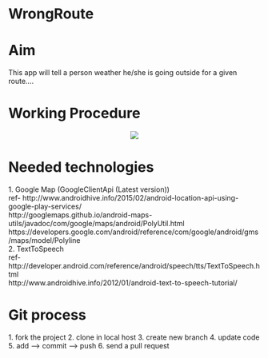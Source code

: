 # WrongRoute
<h1>Aim </h1>
       This app will tell a person weather he/she is going outside for a given route....
       
<h1>Working Procedure </h1>
<div align="center"><img src="http://s28.postimg.org/cua5xqa9p/Wrong_Route.jpg"/></div>

<h1>Needed technologies </h1>
1. Google Map (GoogleClientApi (Latest version)) <br>ref- http://www.androidhive.info/2015/02/android-location-api-using-google-play-services/ <br>
http://googlemaps.github.io/android-maps-utils/javadoc/com/google/maps/android/PolyUtil.html<br>
https://developers.google.com/android/reference/com/google/android/gms/maps/model/Polyline<br>
2.  TextToSpeech 
<br>ref- http://developer.android.com/reference/android/speech/tts/TextToSpeech.html<br>
http://www.androidhive.info/2012/01/android-text-to-speech-tutorial/<br>

<h1>Git process </h1>
1. fork the project
2. clone in local host
3. create new branch
4. update code
5. add --> commit --> push
6. send a pull request
